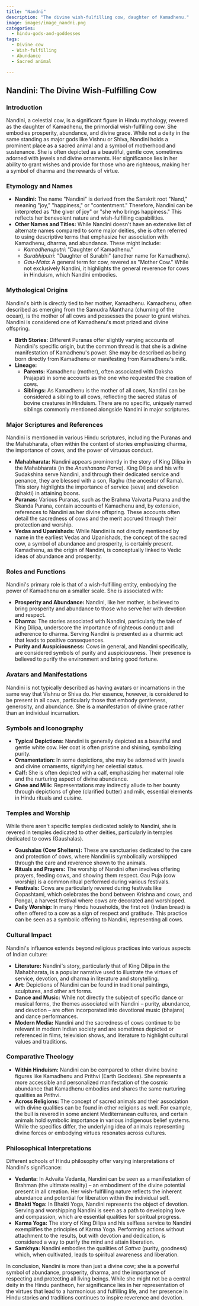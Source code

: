 ```yaml
---
title: "Nandni"
description: "The divine wish-fulfilling cow, daughter of Kamadhenu."
image: images/image_nandni.png
categories:
  - hindu-gods-and-goddesses
tags:
  - Divine cow
  - Wish-fulfilling
  - Abundance
  - Sacred animal

---
```


## Nandini: The Divine Wish-Fulfilling Cow

### Introduction

Nandini, a celestial cow, is a significant figure in Hindu mythology, revered as the daughter of Kamadhenu, the primordial wish-fulfilling cow. She embodies prosperity, abundance, and divine grace. While not a deity in the same standing as major gods like Vishnu or Shiva, Nandini holds a prominent place as a sacred animal and a symbol of motherhood and sustenance. She is often depicted as a beautiful, gentle cow, sometimes adorned with jewels and divine ornaments. Her significance lies in her ability to grant wishes and provide for those who are righteous, making her a symbol of dharma and the rewards of virtue.

###  Etymology and Names

*   **Nandini:** The name "Nandini" is derived from the Sanskrit root "Nand," meaning "joy," "happiness," or "contentment." Therefore, Nandini can be interpreted as "the giver of joy" or "she who brings happiness." This reflects her benevolent nature and wish-fulfilling capabilities.
*   **Other Names and Titles:** While Nandini doesn't have an extensive list of alternate names compared to some major deities, she is often referred to using descriptive terms that emphasize her association with Kamadhenu, dharma, and abundance. These might include:
    *   *Kamadhenuputri*: "Daughter of Kamadhenu."
    *   *Surabhiputri*: "Daughter of Surabhi" (another name for Kamadhenu).
    *   *Gau-Mata*: A general term for cow, revered as "Mother Cow." While not exclusively Nandini, it highlights the general reverence for cows in Hinduism, which Nandini embodies.

###  Mythological Origins

Nandini's birth is directly tied to her mother, Kamadhenu. Kamadhenu, often described as emerging from the Samudra Manthana (churning of the ocean), is the mother of all cows and possesses the power to grant wishes. Nandini is considered one of Kamadhenu's most prized and divine offspring.

*   **Birth Stories:** Different Puranas offer slightly varying accounts of Nandini's specific origin, but the common thread is that she is a divine manifestation of Kamadhenu's power. She may be described as being born directly from Kamadhenu or manifesting from Kamadhenu's milk.
*   **Lineage:**
    *   **Parents:** Kamadhenu (mother), often associated with Daksha Prajapati in some accounts as the one who requested the creation of cows.
    *   **Siblings:** As Kamadhenu is the mother of all cows, Nandini can be considered a sibling to all cows, reflecting the sacred status of bovine creatures in Hinduism. There are no specific, uniquely named siblings commonly mentioned alongside Nandini in major scriptures.

###  Major Scriptures and References

Nandini is mentioned in various Hindu scriptures, including the Puranas and the Mahabharata, often within the context of stories emphasizing dharma, the importance of cows, and the power of virtuous conduct.

*   **Mahabharata:** Nandini appears prominently in the story of King Dilipa in the Mahabharata (in the *Anushasana Parva*). King Dilipa and his wife Sudakshina serve Nandini, and through their dedicated service and penance, they are blessed with a son, Raghu (the ancestor of Rama). This story highlights the importance of service (seva) and devotion (bhakti) in attaining boons.
*   **Puranas:** Various Puranas, such as the Brahma Vaivarta Purana and the Skanda Purana, contain accounts of Kamadhenu and, by extension, references to Nandini as her divine offspring. These accounts often detail the sacredness of cows and the merit accrued through their protection and worship.
*   **Vedas and Upanishads:** While Nandini is not directly mentioned by name in the earliest Vedas and Upanishads, the concept of the sacred cow, a symbol of abundance and prosperity, is certainly present. Kamadhenu, as the origin of Nandini, is conceptually linked to Vedic ideas of abundance and prosperity.

###  Roles and Functions

Nandini's primary role is that of a wish-fulfilling entity, embodying the power of Kamadhenu on a smaller scale. She is associated with:

*   **Prosperity and Abundance:** Nandini, like her mother, is believed to bring prosperity and abundance to those who serve her with devotion and respect.
*   **Dharma:** The stories associated with Nandini, particularly the tale of King Dilipa, underscore the importance of righteous conduct and adherence to dharma. Serving Nandini is presented as a dharmic act that leads to positive consequences.
*   **Purity and Auspiciousness:** Cows in general, and Nandini specifically, are considered symbols of purity and auspiciousness. Their presence is believed to purify the environment and bring good fortune.

###  Avatars and Manifestations

Nandini is not typically described as having avatars or incarnations in the same way that Vishnu or Shiva do. Her essence, however, is considered to be present in all cows, particularly those that embody gentleness, generosity, and abundance. She is a manifestation of divine grace rather than an individual incarnation.

###  Symbols and Iconography

*   **Typical Depictions:** Nandini is generally depicted as a beautiful and gentle white cow. Her coat is often pristine and shining, symbolizing purity.
*   **Ornamentation:** In some depictions, she may be adorned with jewels and divine ornaments, signifying her celestial status.
*   **Calf:** She is often depicted with a calf, emphasizing her maternal role and the nurturing aspect of divine abundance.
*   **Ghee and Milk:** Representations may indirectly allude to her bounty through depictions of ghee (clarified butter) and milk, essential elements in Hindu rituals and cuisine.

###  Temples and Worship

While there aren't specific temples dedicated solely to Nandini, she is revered in temples dedicated to other deities, particularly in temples dedicated to cows (Gaushalas).

*   **Gaushalas (Cow Shelters):** These are sanctuaries dedicated to the care and protection of cows, where Nandini is symbolically worshipped through the care and reverence shown to the animals.
*   **Rituals and Prayers:** The worship of Nandini often involves offering prayers, feeding cows, and showing them respect. Gau Puja (cow worship) is a common ritual performed during various festivals.
*   **Festivals:** Cows are particularly revered during festivals like Gopashtami, which celebrates the bond between Krishna and cows, and Pongal, a harvest festival where cows are decorated and worshipped.
*   **Daily Worship:** In many Hindu households, the first roti (Indian bread) is often offered to a cow as a sign of respect and gratitude. This practice can be seen as a symbolic offering to Nandini, representing all cows.

###  Cultural Impact

Nandini's influence extends beyond religious practices into various aspects of Indian culture:

*   **Literature:** Nandini's story, particularly that of King Dilipa in the Mahabharata, is a popular narrative used to illustrate the virtues of service, devotion, and dharma in literature and storytelling.
*   **Art:** Depictions of Nandini can be found in traditional paintings, sculptures, and other art forms.
*   **Dance and Music:** While not directly the subject of specific dance or musical forms, the themes associated with Nandini – purity, abundance, and devotion – are often incorporated into devotional music (bhajans) and dance performances.
*   **Modern Media:** Nandini and the sacredness of cows continue to be relevant in modern Indian society and are sometimes depicted or referenced in films, television shows, and literature to highlight cultural values and traditions.

###  Comparative Theology

*   **Within Hinduism:** Nandini can be compared to other divine bovine figures like Kamadhenu and Prithvi (Earth Goddess). She represents a more accessible and personalized manifestation of the cosmic abundance that Kamadhenu embodies and shares the same nurturing qualities as Prithvi.
*   **Across Religions:** The concept of sacred animals and their association with divine qualities can be found in other religions as well. For example, the bull is revered in some ancient Mediterranean cultures, and certain animals hold symbolic importance in various indigenous belief systems. While the specifics differ, the underlying idea of animals representing divine forces or embodying virtues resonates across cultures.

###  Philosophical Interpretations

Different schools of Hindu philosophy offer varying interpretations of Nandini's significance:

*   **Vedanta:** In Advaita Vedanta, Nandini can be seen as a manifestation of Brahman (the ultimate reality) – an embodiment of the divine potential present in all creation. Her wish-fulfilling nature reflects the inherent abundance and potential for liberation within the individual self.
*   **Bhakti Yoga:** In Bhakti Yoga, Nandini represents the object of devotion. Serving and worshipping Nandini is seen as a path to developing love and compassion, which are essential qualities for spiritual progress.
*   **Karma Yoga:** The story of King Dilipa and his selfless service to Nandini exemplifies the principles of Karma Yoga. Performing actions without attachment to the results, but with devotion and dedication, is considered a way to purify the mind and attain liberation.
*   **Samkhya:** Nandini embodies the qualities of *Sattva* (purity, goodness) which, when cultivated, leads to spiritual awareness and liberation.

In conclusion, Nandini is more than just a divine cow; she is a powerful symbol of abundance, prosperity, dharma, and the importance of respecting and protecting all living beings. While she might not be a central deity in the Hindu pantheon, her significance lies in her representation of the virtues that lead to a harmonious and fulfilling life, and her presence in Hindu stories and traditions continues to inspire reverence and devotion.

